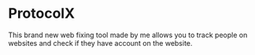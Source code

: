 # ProtocolX
This brand new web fixing tool made by me allows you to track people on websites and check if they have account on the website.  
